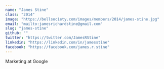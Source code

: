```yaml
---
name: "James Stine"
class: "2014"
image: "https://bellsociety.com/images/members/2014/james-stine.jpg"
email: "mailto:jamesrichardstine@gmail.com"
slug: "james-stine"
github: ""
twitter: "https://twitter.com/JamesRStine"
linkedin: "https://linkedin.com/in/jamesstine"
facebook: "https://facebook.com/james.r.stine"
---
```

Marketing at Google